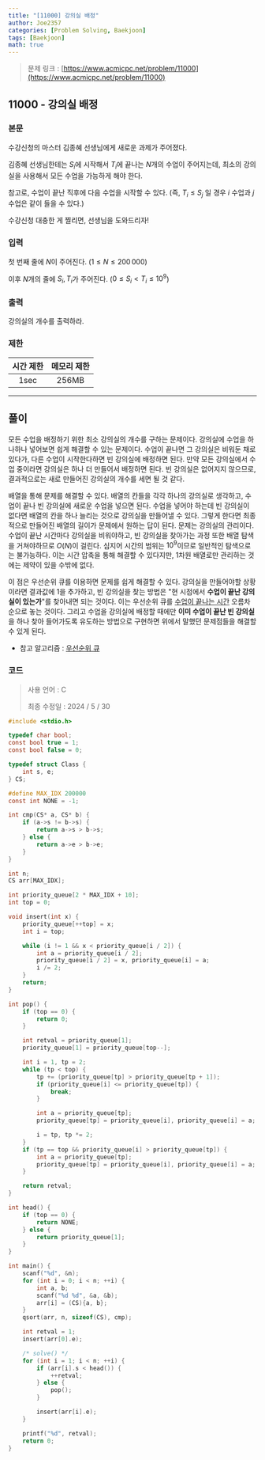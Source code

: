 ```yaml
---
title: "[11000] 강의실 배정"
author: Joe2357
categories: [Problem Solving, Baekjoon]
tags: [Baekjoon]
math: true
---
```


> 문제 링크 : [https://www.acmicpc.net/problem/11000](https://www.acmicpc.net/problem/11000)



## 11000 - 강의실 배정

### 본문

수강신청의 마스터 김종혜 선생님에게 새로운 과제가 주어졌다. 

김종혜 선생님한테는 $S_i$에 시작해서 $T_i$에 끝나는 $N$개의 수업이 주어지는데, 최소의 강의실을 사용해서 모든 수업을 가능하게 해야 한다. 

참고로, 수업이 끝난 직후에 다음 수업을 시작할 수 있다. (즉, $T_i \leq S_j$ 일 경우 $i$ 수업과 $j$ 수업은 같이 들을 수 있다.)

수강신청 대충한 게 찔리면, 선생님을 도와드리자!



### 입력

첫 번째 줄에 $N$이 주어진다. ($1 \leq N \leq 200\,000$)

이후 $N$개의 줄에 $S_i, T_i$가 주어진다. ($0 \leq S_i < T_i \leq {10}^9$)



### 출력

강의실의 개수를 출력하라.



### 제한

| 시간 제한 | 메모리 제한 |
| :-------: | :---------: |
|   1sec    |    256MB    |

---



## 풀이

모든 수업을 배정하기 위한 최소 강의실의 개수를 구하는 문제이다. 강의실에 수업을 하나하나 넣어보면 쉽게 해결할 수 있는 문제이다. 수업이 끝나면 그 강의실은 비워둔 채로 있다가, 다른 수업이 시작한다하면 빈 강의실에 배정하면 된다. 만약 모든 강의실에서 수업 중이라면 강의실은 하나 더 만들어서 배정하면 된다. 빈 강의실은 없어지지 않으므로, 결과적으로는 새로 만들어진 강의실의 개수를 세면 될 것 같다.

배열을 통해 문제를 해결할 수 있다. 배열의 칸들을 각각 하나의 강의실로 생각하고, 수업이 끝나 빈 강의실에 새로운 수업을 넣으면 된다. 수업을 넣어야 하는데 빈 강의실이 없다면 배열의 칸을 하나 늘리는 것으로 강의실을 만들어낼 수 있다. 그렇게 한다면 최종적으로 만들어진 배열의 길이가 문제에서 원하는 답이 된다. 문제는 강의실의 관리이다. 수업이 끝난 시간마다 강의실을 비워야하고, 빈 강의실을 찾아가는 과정 또한 배열 탐색을 거쳐야하므로 $O(N)$이 걸린다. 심지어 시간의 범위는 $10^9$이므로 일반적인 탐색으로는 불가능하다. 이는 시간 압축을 통해 해결할 수 있다지만, 1차원 배열로만 관리하는 것에는 제약이 있을 수밖에 없다.

이 점은 우선순위 큐를 이용하면 문제를 쉽게 해결할 수 있다. 강의실을 만들어야할 상황이라면 결과값에 $1$을 추가하고, 빈 강의실을 찾는 방법은 "현 시점에서 **수업이 끝난 강의실이 있는가**"를 찾아내면 되는 것이다. 이는 우선순위 큐를 <u>수업이 끝나는 시간</u> 오름차순으로 놓는 것이다. 그리고 수업을 강의실에 배정할 때에만 **이미 수업이 끝난 빈 강의실**을 하나 찾아 들어가도록 유도하는 방법으로 구현하면 위에서 말했던 문제점들을 해결할 수 있게 된다.

- 참고 알고리즘 : [우선순위 큐](https://joe2357.github.io/posts/Heap/)

  

### 코드

> 사용 언어 : C  
>
> 최종 수정일 : 2024 / 5 / 30

```c
#include <stdio.h>

typedef char bool;
const bool true = 1;
const bool false = 0;

typedef struct Class {
    int s, e;
} CS;

#define MAX_IDX 200000
const int NONE = -1;

int cmp(CS* a, CS* b) {
    if (a->s != b->s) {
        return a->s > b->s;
    } else {
        return a->e > b->e;
    }
}

int n;
CS arr[MAX_IDX];

int priority_queue[2 * MAX_IDX + 10];
int top = 0;

void insert(int x) {
    priority_queue[++top] = x;
    int i = top;

    while (i != 1 && x < priority_queue[i / 2]) {
        int a = priority_queue[i / 2];
        priority_queue[i / 2] = x, priority_queue[i] = a;
        i /= 2;
    }
    return;
}

int pop() {
    if (top == 0) {
        return 0;
    }

    int retval = priority_queue[1];
    priority_queue[1] = priority_queue[top--];

    int i = 1, tp = 2;
    while (tp < top) {
        tp += (priority_queue[tp] > priority_queue[tp + 1]);
        if (priority_queue[i] <= priority_queue[tp]) {
            break;
        }

        int a = priority_queue[tp];
        priority_queue[tp] = priority_queue[i], priority_queue[i] = a;

        i = tp, tp *= 2;
    }
    if (tp == top && priority_queue[i] > priority_queue[tp]) {
        int a = priority_queue[tp];
        priority_queue[tp] = priority_queue[i], priority_queue[i] = a;
    }

    return retval;
}

int head() {
    if (top == 0) {
        return NONE;
    } else {
        return priority_queue[1];
    }
}

int main() {
    scanf("%d", &n);
    for (int i = 0; i < n; ++i) {
        int a, b;
        scanf("%d %d", &a, &b);
        arr[i] = (CS){a, b};
    }
    qsort(arr, n, sizeof(CS), cmp);

    int retval = 1;
    insert(arr[0].e);

    /* solve() */
    for (int i = 1; i < n; ++i) {
        if (arr[i].s < head()) {
            ++retval;
        } else {
            pop();
        }

        insert(arr[i].e);
    }

    printf("%d", retval);
    return 0;
}
```
